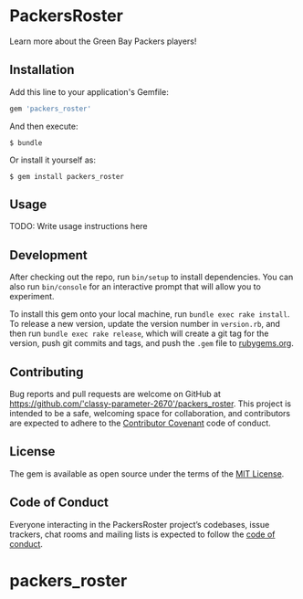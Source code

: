# PackersRoster

Learn more about the Green Bay Packers players!

## Installation

Add this line to your application's Gemfile:

```ruby
gem 'packers_roster'
```

And then execute:

    $ bundle

Or install it yourself as:

    $ gem install packers_roster

## Usage

TODO: Write usage instructions here

## Development

After checking out the repo, run `bin/setup` to install dependencies. You can also run `bin/console` for an interactive prompt that will allow you to experiment.

To install this gem onto your local machine, run `bundle exec rake install`. To release a new version, update the version number in `version.rb`, and then run `bundle exec rake release`, which will create a git tag for the version, push git commits and tags, and push the `.gem` file to [rubygems.org](https://rubygems.org).

## Contributing

Bug reports and pull requests are welcome on GitHub at https://github.com/'classy-parameter-2670'/packers_roster. This project is intended to be a safe, welcoming space for collaboration, and contributors are expected to adhere to the [Contributor Covenant](http://contributor-covenant.org) code of conduct.

## License

The gem is available as open source under the terms of the [MIT License](https://opensource.org/licenses/MIT).

## Code of Conduct

Everyone interacting in the PackersRoster project’s codebases, issue trackers, chat rooms and mailing lists is expected to follow the [code of conduct](https://github.com/'classy-parameter-2670'/packers_roster/blob/master/CODE_OF_CONDUCT.md).
# packers_roster
